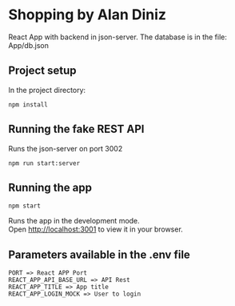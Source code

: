 # Shopping by Alan Diniz

React App with backend in json-server. The database is in the file: App/db.json

## Project setup

In the project directory:

```
npm install
```

## Running the fake REST API

Runs the json-server on port 3002

```
npm run start:server
```

## Running the app

```
npm start
```

Runs the app in the development mode.\
Open [http://localhost:3001](http://localhost:3001) to view it in your browser.

## Parameters available in the .env file

```
PORT => React APP Port
REACT_APP_API_BASE_URL => API Rest
REACT_APP_TITLE => App title
REACT_APP_LOGIN_MOCK => User to login
```